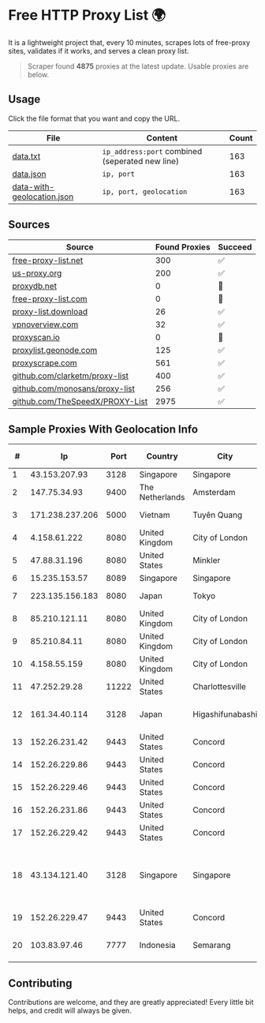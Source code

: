 
# Free HTTP Proxy List 🌍

It is a lightweight project that, every 10 minutes, scrapes lots of free-proxy sites, validates if it works, and serves a clean proxy list.


> Scraper found **4875** proxies at the latest update. Usable proxies are below.

## Usage

Click the file format that you want and copy the URL.


|File|Content|Count|
|----|-------|-----|
|[data.txt](https://raw.githubusercontent.com/themiralay/Proxy-List-World/master/data.txt)|`ip_address:port` combined (seperated new line)|163|
|[data.json](https://raw.githubusercontent.com/themiralay/Proxy-List-World/master/data.json)|`ip, port`|163|
|[data-with-geolocation.json](https://raw.githubusercontent.com/themiralay/Proxy-List-World/master/data-with-geolocation.json)|`ip, port, geolocation`|163|

## Sources

|Source|Found Proxies|Succeed|
|------|-------------|-------|
|[free-proxy-list.net](https://free-proxy-list.net)|300|✅|
|[us-proxy.org](https://www.us-proxy.org)|200|✅|
|[proxydb.net](http://proxydb.net)|0|🚫|
|[free-proxy-list.com](https://free-proxy-list.com/?page=&port=&type%5B%5D=http&type%5B%5D=https&up_time=0&search=Search)|0|🚫|
|[proxy-list.download](https://www.proxy-list.download/HTTP)|26|✅|
|[vpnoverview.com](https://vpnoverview.com/privacy/anonymous-browsing/free-proxy-servers)|32|✅|
|[proxyscan.io](https://www.proxyscan.io)|0|🚫|
|[proxylist.geonode.com](https://proxylist.geonode.com/api/proxy-list?limit=300&page=1&sort_by=lastChecked&sort_type=desc&protocols=http,https)|125|✅|
|[proxyscrape.com](https://api.proxyscrape.com/v2/?request=displayproxies&protocol=http&timeout=10000&country=all&ssl=all&anonymity=all)|561|✅|
|[github.com/clarketm/proxy-list](https://raw.githubusercontent.com/clarketm/proxy-list/master/proxy-list-raw.txt)|400|✅|
|[github.com/monosans/proxy-list](https://raw.githubusercontent.com/monosans/proxy-list/main/proxies/http.txt)|256|✅|
|[github.com/TheSpeedX/PROXY-List](https://raw.githubusercontent.com/TheSpeedX/PROXY-List/master/http.txt)|2975|✅|


## Sample Proxies With Geolocation Info

|#|Ip|Port|Country|City|Internet Service Provider|
|-|--|----|-------|----|-------------------------|
|1|43.153.207.93|3128|Singapore|Singapore|Aceville Pte.ltd|
|2|147.75.34.93|9400|The Netherlands|Amsterdam|Packet Host, Inc.|
|3|171.238.237.206|5000|Vietnam|Tuyên Quang|Viettel Corporation|
|4|4.158.61.222|8080|United Kingdom|City of London|Microsoft Corporation|
|5|47.88.31.196|8080|United States|Minkler|Alibaba.com LLC|
|6|15.235.153.57|8089|Singapore|Singapore|OVH Hosting|
|7|223.135.156.183|8080|Japan|Tokyo|So-net Corporation|
|8|85.210.121.11|8080|United Kingdom|City of London|Microsoft Corporation|
|9|85.210.84.11|8080|United Kingdom|City of London|Microsoft Corporation|
|10|4.158.55.159|8080|United Kingdom|City of London|Microsoft Corporation|
|11|47.252.29.28|11222|United States|Charlottesville|Alibaba.com LLC|
|12|161.34.40.114|3128|Japan|Higashifunabashi|NTT PC Communications, Inc.|
|13|152.26.231.42|9443|United States|Concord|MCNC|
|14|152.26.229.86|9443|United States|Concord|MCNC|
|15|152.26.229.46|9443|United States|Concord|MCNC|
|16|152.26.231.86|9443|United States|Concord|MCNC|
|17|152.26.229.42|9443|United States|Concord|MCNC|
|18|43.134.121.40|3128|Singapore|Singapore|Shenzhen Tencent Computer Systems Company Limited|
|19|152.26.229.47|9443|United States|Concord|MCNC|
|20|103.83.97.46|7777|Indonesia|Semarang|PT. Foxline Mediadata Indonusa|



## Contributing

Contributions are welcome, and they are greatly appreciated! Every
little bit helps, and credit will always be given.

